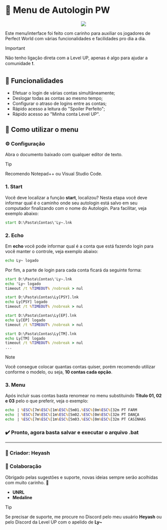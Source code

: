  
# 🪷 Menu de Autologin PW

<p align="center">
 <img src="https://github-production-user-asset-6210df.s3.amazonaws.com/84398721/399581780-205292fd-b1b9-4798-9510-2e476d2bc56b.png?X-Amz-Algorithm=AWS4-HMAC-SHA256&X-Amz-Credential=AKIAVCODYLSA53PQK4ZA%2F20250101%2Fus-east-1%2Fs3%2Faws4_request&X-Amz-Date=20250101T194928Z&X-Amz-Expires=300&X-Amz-Signature=d6a895bfab481e9f16d77a8366687ca761eda1ef653fa99ac9b257c0c89fbf32&X-Amz-SignedHeaders=host" />
</p>

Este menu/interface foi feito com carinho para auxiliar os jogadores de Perfect World com várias funcionalidades e facilidades pro dia a dia.
> [!IMPORTANT]
> Não tenho ligação direta com a Level UP, apenas é algo para ajudar a comunidade ❗.

## 🪪 Funcionalidades
- Efetuar o login de várias contas simultâneamente;
- Deslogar todas as contas ao mesmo tempo;
- Configurar o atraso de logins entre as contas;
- Rápido acesso a leitura do "Spoiler Perfeito";
- Rápido acesso ao "Minha conta Level UP".

## 🤔 Como utilizar o menu

### ⚙️ Configuração

Abra o documento baixado com qualquer editor de texto.
> [!TIP]
> Recomendo Notepad++ ou Visual Studio Code.

### 1. Start
Você deve localizar a função **start**, localizou? Nesta etapa você deve informar qual é o caminho onde seu autologin está salvo em seu computador finalizando com o nome do Autologin. Para facilitar, veja exemplo abaixo:

```bat
start D:\Pasta\Contas\'Ly~.lnk   
```

### 2. Echo
Em **echo** você pode informar qual é a conta que está fazendo login para você manter o controle, veja exemplo abaixo:

```bat
echo Ly~ logado
```

Por fim, a parte de login para cada conta ficará da seguinte forma:
```bat
start D:\Pasta\Contas\'Ly~.lnk
echo 'Ly~ logado
timeout /t %TIMEOUT% /nobreak > nul 

start D:\Pasta\Contas\Ly[PSY].lnk
echo Ly[PSY] logado
timeout /t %TIMEOUT% /nobreak > nul 

start D:\Pasta\Contas\Ly[EP].lnk
echo Ly[EP] logado
timeout /t %TIMEOUT% /nobreak > nul 

start D:\Pasta\Contas\Ly[TM].lnk
echo Ly[TM] logado
timeout /t %TIMEOUT% /nobreak > nul 
...
```

> [!NOTE]
> Você consegue colocar quantas contas quiser, porém recomendo utilizar conforme o modelo, ou seja, **10 contas cada opção**.

### 3. Menu
Após incluir suas contas basta renomear no menu substituindo **Título 01, 02 e 03** pelo o que preferir, veja o exemplo:
```bat
echo ⢸ %ESC%[7m%ESC%[1m%ESC%[5m01.%ESC%[0m%ESC%[32m PT FARM                        ⢸
echo ⢸ %ESC%[7m%ESC%[1m%ESC%[5m02.%ESC%[0m%ESC%[32m PT DANÇA                       ⢸
echo ⢸ %ESC%[7m%ESC%[1m%ESC%[5m03.%ESC%[0m%ESC%[32m PT CASINHAS                    ⢸
```

### ✔️ Pronto, agora basta salvar e executar o arquivo .bat

------

### 👤 Criador: **Heyash**
### 🤝 Colaboração
Obrigado pelas sugestões e suporte, novas ideias sempre serão acolhidas com muito carinho. 💙

- **UNRL**
- **Medaline**

> [!TIP]
> Se precisar de suporte, me procure no Discord pelo meu usuário **Heyash** ou pelo Discord da Level UP com o apelido de **Ly~**


